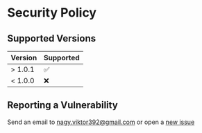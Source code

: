 # Security Policy

## Supported Versions

| Version | Supported          |
| ------- | ------------------ |
| > 1.0.1   | :white_check_mark: |
| < 1.0.0   | :x:                |

## Reporting a Vulnerability

Send an email to nagy.viktor392@gmail.com or open a [new issue](https://github.com/kmpizmad/express-route-generator/issues/new/choose)
